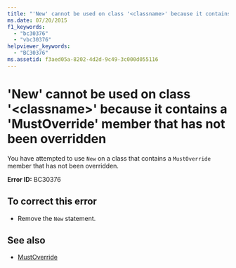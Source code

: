```yaml
---
title: "'New' cannot be used on class '<classname>' because it contains a 'MustOverride' member that has not been overridden"
ms.date: 07/20/2015
f1_keywords: 
  - "bc30376"
  - "vbc30376"
helpviewer_keywords: 
  - "BC30376"
ms.assetid: f3aed05a-8202-4d2d-9c49-3c000d055116
---
```

# 'New' cannot be used on class '\<classname>' because it contains a 'MustOverride' member that has not been overridden
You have attempted to use `New` on a class that contains a `MustOverride` member that has not been overridden.  
  
 **Error ID:** BC30376  
  
## To correct this error  
  
- Remove the `New` statement.  
  
## See also

- [MustOverride](../language-reference/modifiers/mustoverride.md)
